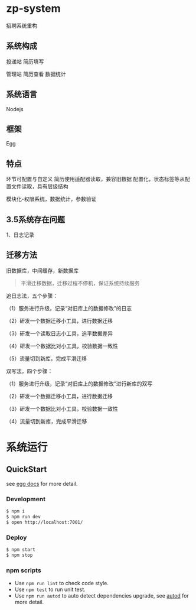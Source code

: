 # zp-system
招聘系统重构

## 系统构成

投递站
简历填写

管理站
简历查看
数据统计

## 系统语言
Nodejs

## 框架
Egg

## 特点
环节可配置与自定义
简历使用适配器读取，兼容旧数据
配置化，状态标签等从配置文件读取，具有层级结构

模块化-权限系统，数据统计，参数验证

## 3.5系统存在问题
1、日志记录

## 迁移方法
旧数据库，中间缓存，新数据库
>平滑迁移数据，迁移过程不停机，保证系统持续服务

追日志法，五个步骤：

（1）服务进行升级，记录“对旧库上的数据修改”的日志

（2）研发一个数据迁移小工具，进行数据迁移

（3）研发一个读取日志小工具，追平数据差异

（4）研发一个数据比对小工具，校验数据一致性

（5）流量切到新库，完成平滑迁移


双写法，四个步骤：

（1）服务进行升级，记录“对旧库上的数据修改”进行新库的双写

（2）研发一个数据迁移小工具，进行数据迁移

（3）研发一个数据比对小工具，校验数据一致性

（4）流量切到新库，完成平滑迁移

# 系统运行

## QuickStart

<!-- add docs here for user -->

see [egg docs][egg] for more detail.

### Development

```bash
$ npm i
$ npm run dev
$ open http://localhost:7001/
```

### Deploy

```bash
$ npm start
$ npm stop
```

### npm scripts

- Use `npm run lint` to check code style.
- Use `npm test` to run unit test.
- Use `npm run autod` to auto detect dependencies upgrade, see [autod](https://www.npmjs.com/package/autod) for more detail.


[egg]: https://eggjs.org